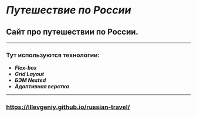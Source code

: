 # ***Путешествие по России***

## Сайт про путешествии по России.

___
### **Тут используются технологии:**
+ ***Flex-box***
+ ***Grid Layout***
+ ***БЭМ Nested***
+ ***Адаптивная верстка***
___
### **https://lllevgeniy.github.io/russian-travel/**



